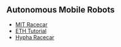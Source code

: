 ## Autonomous Mobile Robots

- [MIT Racecar](https://github.com/mit-racecar)
- [ETH Tutorial](https://asl.ethz.ch/education/lectures/autonomous_mobile_robots/spring-2020.html?tdsourcetag=s_pcqq_aiomsg)
- [Hypha Racecar](https://github.com/Hypha-ROS/hypharos_racecar)
